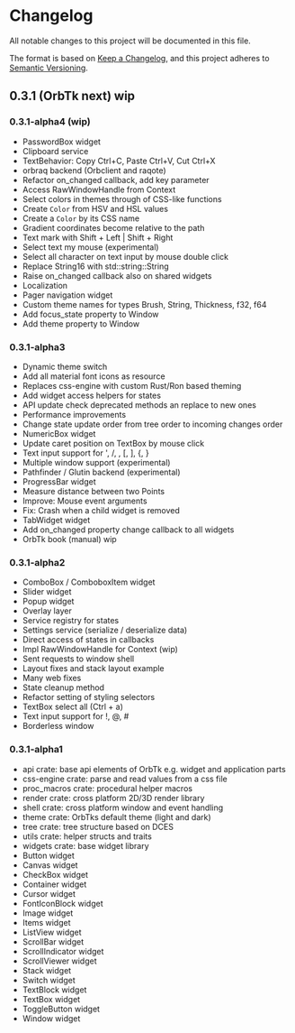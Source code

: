 # Changelog
All notable changes to this project will be documented in this file.

The format is based on [Keep a Changelog](https://keepachangelog.com/en/1.0.0/),
and this project adheres to [Semantic Versioning](https://semver.org/spec/v2.0.0.html).

## 0.3.1 (OrbTk next) wip

### 0.3.1-alpha4 (wip)

* PasswordBox widget
* Clipboard service
* TextBehavior: Copy Ctrl+C, Paste Ctrl+V, Cut Ctrl+X
* orbraq backend (Orbclient and raqote)
* Refactor on_changed callback, add key parameter
* Access RawWindowHandle from Context
* Select colors in themes through of CSS-like functions
* Create `Color` from HSV and HSL values
* Create a `Color` by its CSS name
* Gradient coordinates become relative to the path
* Text mark with Shift + Left | Shift + Right
* Select text my mouse (experimental)
* Select all character on text input by mouse double click
* Replace String16 with std::string::String
* Raise on_changed callback also on shared widgets
* Localization
* Pager navigation widget
* Custom theme names for types Brush, String, Thickness, f32, f64
* Add focus_state property to Window
* Add theme property to Window

### 0.3.1-alpha3

* Dynamic theme switch
* Add all material font icons as resource
* Replaces css-engine with custom Rust/Ron based theming
* Add widget access helpers for states
* API update check deprecated methods an replace to new ones
* Performance improvements
* Change state update order from tree order to incoming changes order
* NumericBox widget
* Update caret position on TextBox by mouse click
* Text input support for ', /, \, [, ], {, }
* Multiple window support (experimental)
* Pathfinder / Glutin backend (experimental)
* ProgressBar widget
* Measure distance between two Points
* Improve: Mouse event arguments
* Fix: Crash when a child widget is removed
* TabWidget widget
* Add on_changed property change callback to all widgets
* OrbTk book (manual) wip

### 0.3.1-alpha2

* ComboBox / ComboboxItem widget
* Slider widget
* Popup widget
* Overlay layer
* Service registry for states
* Settings service (serialize / deserialize data)
* Direct access of states in callbacks
* Impl RawWindowHandle for Context (wip)
* Sent requests to window shell
* Layout fixes and stack layout example
* Many web fixes
* State cleanup method
* Refactor setting of styling selectors
* TextBox select all (Ctrl + a)
* Text input support for !, @, #
* Borderless window

### 0.3.1-alpha1

* api crate: base api elements of OrbTk e.g. widget and application parts
* css-engine crate: parse and read values from a css file
* proc_macros crate: procedural helper macros
* render crate: cross platform 2D/3D render library
* shell crate: cross platform window and event handling
* theme crate: OrbTks default theme (light and dark)
* tree crate: tree structure based on DCES
* utils crate: helper structs and traits
* widgets crate: base widget library
* Button widget
* Canvas widget
* CheckBox widget
* Container widget
* Cursor widget
* FontIconBlock widget
* Image widget
* Items widget
* ListView widget
* ScrollBar widget
* ScrollIndicator widget
* ScrollViewer widget
* Stack widget
* Switch widget
* TextBlock widget
* TextBox widget
* ToggleButton widget
* Window widget
